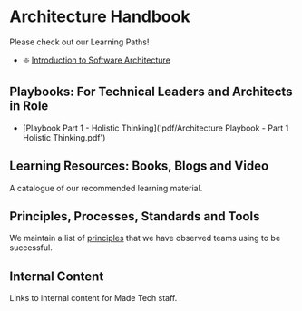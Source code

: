 # Architecture Handbook

Please check out our Learning Paths!

- :sparkle: [Introduction to Software Architecture](learning_paths/introduction_to_software_architecture.md)

## Playbooks: For Technical Leaders and Architects in Role

- [Playbook Part 1 - Holistic Thinking]('pdf/Architecture Playbook - Part 1 Holistic Thinking.pdf')

## Learning Resources: Books, Blogs and Video

A catalogue of our recommended learning material.

## Principles, Processes, Standards and Tools

We maintain a list of [principles](principles.md) that we have observed teams using to be successful.  

## Internal Content

Links to internal content for Made Tech staff.
